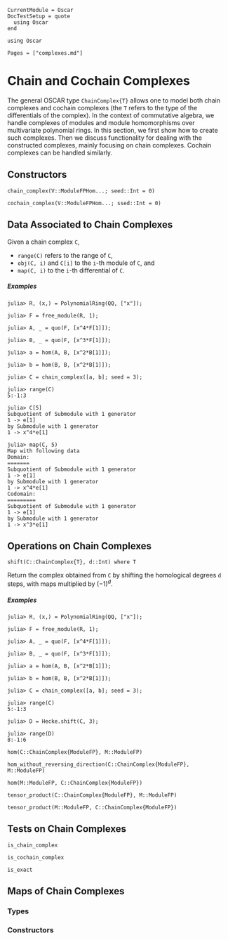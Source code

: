 ```@meta
CurrentModule = Oscar
DocTestSetup = quote
  using Oscar
end
```

```@setup oscar
using Oscar
```

```@contents
Pages = ["complexes.md"]
```

# Chain and Cochain Complexes

The general OSCAR type `ChainComplex{T}` allows one to model both chain complexes and cochain complexes
(the `T` refers to the type of the differentials of the complex). In the context of commutative algebra, we handle
complexes of modules and module homomorphisms over multivariate polynomial rings.
In this section, we first show how to create such complexes. Then we discuss functionality for dealing with the constructed
complexes, mainly focusing on chain complexes. Cochain complexes can be handled similarly.

## Constructors

```@docs
chain_complex(V::ModuleFPHom...; seed::Int = 0)
```

```@docs
cochain_complex(V::ModuleFPHom...; ssed::Int = 0)
```

## Data Associated to Chain Complexes

Given a chain complex `C`,
- `range(C)` refers to the range of `C`,
- `obj(C, i)` and `C[i]` to the `i`-th module of `C`, and
- `map(C, i)` to the `i`-th differential of `C`.

##### Examples

```jldoctest
julia> R, (x,) = PolynomialRing(QQ, ["x"]);

julia> F = free_module(R, 1);

julia> A, _ = quo(F, [x^4*F[1]]);

julia> B, _ = quo(F, [x^3*F[1]]);

julia> a = hom(A, B, [x^2*B[1]]);

julia> b = hom(B, B, [x^2*B[1]]);

julia> C = chain_complex([a, b]; seed = 3);

julia> range(C)
5:-1:3

julia> C[5]
Subquotient of Submodule with 1 generator
1 -> e[1]
by Submodule with 1 generator
1 -> x^4*e[1]

julia> map(C, 5)
Map with following data
Domain:
=======
Subquotient of Submodule with 1 generator
1 -> e[1]
by Submodule with 1 generator
1 -> x^4*e[1]
Codomain:
=========
Subquotient of Submodule with 1 generator
1 -> e[1]
by Submodule with 1 generator
1 -> x^3*e[1]
```

## Operations on Chain Complexes

```@julia
shift(C::ChainComplex{T}, d::Int) where T
```

Return the complex obtained from `C` by shifting the homological degrees `d` steps,
with maps multiplied by $(-1)^d$.

##### Examples

```jldoctest
julia> R, (x,) = PolynomialRing(QQ, ["x"]);

julia> F = free_module(R, 1);

julia> A, _ = quo(F, [x^4*F[1]]);

julia> B, _ = quo(F, [x^3*F[1]]);

julia> a = hom(A, B, [x^2*B[1]]);

julia> b = hom(B, B, [x^2*B[1]]);

julia> C = chain_complex([a, b]; seed = 3);

julia> range(C)
5:-1:3

julia> D = Hecke.shift(C, 3);

julia> range(D)
8:-1:6
```

```@docs
hom(C::ChainComplex{ModuleFP}, M::ModuleFP)
```

```@docs
hom_without_reversing_direction(C::ChainComplex{ModuleFP}, M::ModuleFP)
```

```@docs
hom(M::ModuleFP, C::ChainComplex{ModuleFP})
```

```@docs
tensor_product(C::ChainComplex{ModuleFP}, M::ModuleFP)
```

```@docs
tensor_product(M::ModuleFP, C::ChainComplex{ModuleFP})
```

## Tests on Chain Complexes

```@julia
is_chain_complex
```

```@julia
is_cochain_complex
```

```@julia
is_exact
```

## Maps of Chain Complexes

### Types

### Constructors
